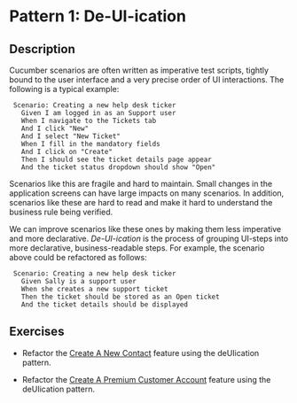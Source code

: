 # Pattern 1: De-UI-ication

## Description
Cucumber scenarios are often written as imperative test scripts, tightly bound to the user interface and a very precise order of UI interactions. The following is a typical example:
 
 ```gherkin
  Scenario: Creating a new help desk ticker
    Given I am logged in as an Support user
    When I navigate to the Tickets tab
    And I click "New"
    And I select "New Ticket"
    When I fill in the mandatory fields
    And I click on "Create"
    Then I should see the ticket details page appear
    And the ticket status dropdown should show "Open"
```

Scenarios like this are fragile and hard to maintain. Small changes in the application screens can have large impacts on many scenarios. In addition, scenarios like these are hard to read and make it hard to understand the business rule being verified.
 
We can improve scenarios like these ones by making them less imperative and more declarative. _De-UI-ication_ is the process of grouping UI-steps into more declarative, business-readable steps. For example, the scenario above could be refactored as follows:
 
 ```gherkin
  Scenario: Creating a new help desk ticker
    Given Sally is a support user
    When she creates a new support ticket
    Then the ticket should be stored as an Open ticket
    And the ticket details should be displayed
 ``` 

## Exercises

* Refactor the [Create A New Contact](create_a_new_contact.feature) feature using the deUIication pattern.

* Refactor the [Create A Premium Customer Account](create_a_new_premium_customer_account.feature) feature using the deUIication pattern.

